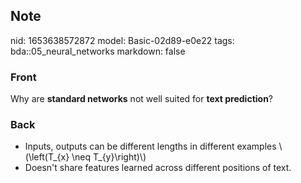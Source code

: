 ## Note
nid: 1653638572872
model: Basic-02d89-e0e22
tags: bda::05_neural_networks
markdown: false

### Front
Why are <b>standard networks</b> not well suited for <b>text
prediction</b>?

### Back
<ul>
  <li>Inputs, outputs can be different lengths in different
  examples \(\left(T_{x} \neq T_{y}\right)\)
  <li>Doesn't share features learned across different positions of
  text.
</ul>
